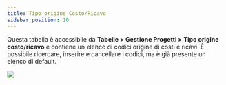 ```yaml
---
title: Tipo origine Costo/Ricavo
sidebar_position: 10
---
```


Questa tabella è accessibile da **Tabelle > Gestione Progetti > Tipo origine costo/ricavo** e contiene un elenco di codici origine di costi e ricavi. È possibile ricercare, inserire e cancellare i codici, ma è già presente un elenco di default.

![](/img/it-it/configurations/tables/projects/cost-revenue.png)

